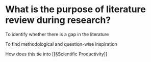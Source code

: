 # What is the purpose of literature review during research?
To identify whether there is a gap in the literature

To find methodological and question-wise inspiration

How does this tie into [[§Scientific Productivity]]

<!-- #service -->

<!-- {BearID:74E011DE-73F2-473E-9B5A-D36F7BFA7562-32756-0000257280CA834C} -->
